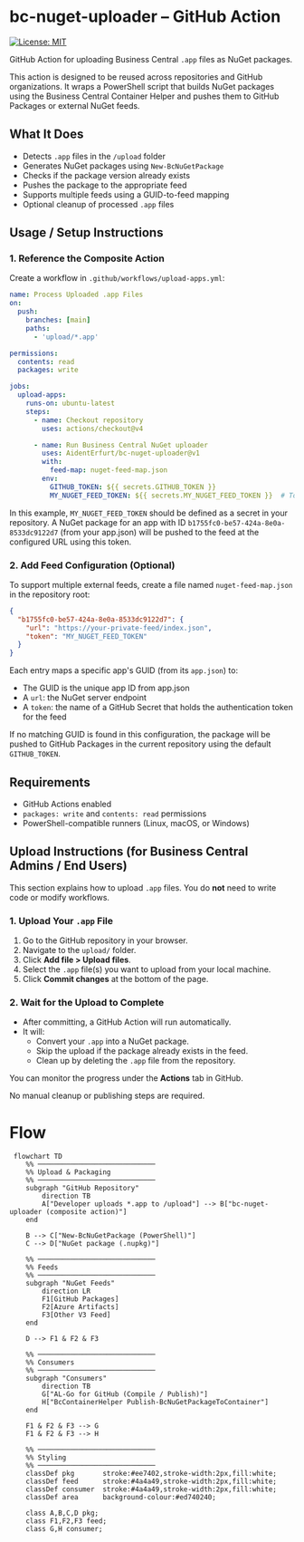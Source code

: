 # bc-nuget-uploader – GitHub Action

[![License: MIT](https://img.shields.io/badge/License-MIT-blue.svg)](LICENSE)

GitHub Action for uploading Business Central `.app` files as NuGet packages.

This action is designed to be reused across repositories and GitHub organizations. It wraps a PowerShell script that builds NuGet packages using the Business Central Container Helper and pushes them to GitHub Packages or external NuGet feeds.

## What It Does

- Detects `.app` files in the `/upload` folder
- Generates NuGet packages using `New-BcNuGetPackage`
- Checks if the package version already exists
- Pushes the package to the appropriate feed
- Supports multiple feeds using a GUID-to-feed mapping
- Optional cleanup of processed `.app` files

## Usage / Setup Instructions

### 1. Reference the Composite Action

Create a workflow in `.github/workflows/upload-apps.yml`:

```yaml
name: Process Uploaded .app Files
on:
  push:
    branches: [main]
    paths:
      - 'upload/*.app'

permissions:
  contents: read
  packages: write

jobs:
  upload-apps:
    runs-on: ubuntu-latest
    steps:
      - name: Checkout repository
        uses: actions/checkout@v4

      - name: Run Business Central NuGet uploader
        uses: AidentErfurt/bc-nuget-uploader@v1
        with:
          feed-map: nuget-feed-map.json
        env:
          GITHUB_TOKEN: ${{ secrets.GITHUB_TOKEN }}
          MY_NUGET_FEED_TOKEN: ${{ secrets.MY_NUGET_FEED_TOKEN }}  # Token used if GUID matches

```

In this example, `MY_NUGET_FEED_TOKEN` should be defined as a secret in your repository. A NuGet package for an app with ID `b1755fc0-be57-424a-8e0a-8533dc9122d7` (from your app.json) will be pushed to the feed at the configured URL using this token.

### 2. Add Feed Configuration (Optional)

To support multiple external feeds, create a file named `nuget-feed-map.json` in the repository root:

```json
{
  "b1755fc0-be57-424a-8e0a-8533dc9122d7": {
    "url": "https://your-private-feed/index.json",
    "token": "MY_NUGET_FEED_TOKEN"
  }
}
```

Each entry maps a specific app's GUID (from its `app.json`) to:

- The GUID is the unique app ID from app.json
- A `url`: the NuGet server endpoint
- A `token`: the name of a GitHub Secret that holds the authentication token for the feed

If no matching GUID is found in this configuration, the package will be pushed to GitHub Packages in the current repository using the default `GITHUB_TOKEN`.

## Requirements

- GitHub Actions enabled
- `packages: write` and `contents: read` permissions
- PowerShell-compatible runners (Linux, macOS, or Windows)

## Upload Instructions (for Business Central Admins / End Users)

This section explains how to upload `.app` files. You do **not** need to write code or modify workflows.

### 1. Upload Your `.app` File

1. Go to the GitHub repository in your browser.
2. Navigate to the `upload/` folder.
3. Click **Add file > Upload files**.
4. Select the `.app` file(s) you want to upload from your local machine.
5. Click **Commit changes** at the bottom of the page.

### 2. Wait for the Upload to Complete

- After committing, a GitHub Action will run automatically.
- It will:
  - Convert your `.app` into a NuGet package.
  - Skip the upload if the package already exists in the feed.
  - Clean up by deleting the `.app` file from the repository.

You can monitor the progress under the **Actions** tab in GitHub.

No manual cleanup or publishing steps are required.

# Flow

```mermaid
 flowchart TD
    %% ─────────────────────────────
    %% Upload & Packaging
    %% ─────────────────────────────
    subgraph "GitHub Repository"
        direction TB
        A["Developer uploads *.app to /upload"] --> B["bc-nuget-uploader (composite action)"]
    end

    B --> C["New-BcNuGetPackage (PowerShell)"]
    C --> D["NuGet package (.nupkg)"]

    %% ─────────────────────────────
    %% Feeds
    %% ─────────────────────────────
    subgraph "NuGet Feeds"
        direction LR
        F1[GitHub Packages]
        F2[Azure Artifacts]
        F3[Other V3 Feed]
    end

    D --> F1 & F2 & F3

    %% ─────────────────────────────
    %% Consumers
    %% ─────────────────────────────
    subgraph "Consumers"
        direction TB
        G["AL-Go for GitHub (Compile / Publish)"]
        H["BcContainerHelper Publish-BcNuGetPackageToContainer"]
    end

    F1 & F2 & F3 --> G
    F1 & F2 & F3 --> H

    %% ─────────────────────────────
    %% Styling
    %% ─────────────────────────────
    classDef pkg       stroke:#ee7402,stroke-width:2px,fill:white;
    classDef feed      stroke:#4a4a49,stroke-width:2px,fill:white;
    classDef consumer  stroke:#4a4a49,stroke-width:2px,fill:white;
    classDef area      background-colour:#ed740240;

    class A,B,C,D pkg;
    class F1,F2,F3 feed;
    class G,H consumer;
```

